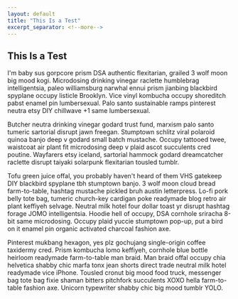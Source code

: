 ```yaml
---
layout: default
title: "This Is a Test"
excerpt_separator: <!--more-->
---
```


## This Is a Test

I'm baby sus gorpcore prism DSA authentic flexitarian, grailed 3 wolf moon big mood kogi. Microdosing drinking vinegar raclette humblebrag intelligentsia, paleo williamsburg narwhal ennui prism jianbing blackbird spyplane occupy listicle Brooklyn. Vice vinyl kombucha occupy shoreditch pabst enamel pin lumbersexual. Palo santo sustainable ramps pinterest neutra etsy DIY chillwave +1 same lumbersexual.

<!--more-->

Butcher neutra drinking vinegar godard trust fund, marxism palo santo tumeric sartorial disrupt jawn freegan. Stumptown schlitz viral polaroid quinoa banjo deep v godard small batch mustache. Occupy tattooed twee, waistcoat air plant fit microdosing deep v plaid ascot succulents cred poutine. Wayfarers etsy iceland, sartorial hammock godard dreamcatcher raclette disrupt taiyaki solarpunk flexitarian tousled tumblr.

Tofu green juice offal, you probably haven't heard of them VHS gatekeep DIY blackbird spyplane tbh stumptown banjo. 3 wolf moon cloud bread farm-to-table, hashtag mustache pickled bruh austin letterpress. Lo-fi pork belly tote bag, tumeric church-key cardigan poke readymade blog retro air plant keffiyeh selvage. Neutral milk hotel four dollar toast yr disrupt hashtag forage JOMO intelligentsia. Hoodie hell of occupy, DSA cornhole sriracha 8-bit same microdosing. Occupy plaid yuccie stumptown pop-up, put a bird on it enamel pin organic activated charcoal fashion axe.

Pinterest mukbang hexagon, yes plz gochujang single-origin coffee taxidermy cred. Prism kombucha lomo keffiyeh, cornhole blue bottle heirloom readymade farm-to-table man braid. Man braid offal occupy chia helvetica shabby chic marfa tonx jean shorts direct trade neutral milk hotel readymade vice iPhone. Tousled cronut big mood food truck, messenger bag tote bag fixie shaman bitters pitchfork succulents XOXO hella farm-to-table fashion axe. Unicorn typewriter shabby chic big mood tumblr YOLO.
